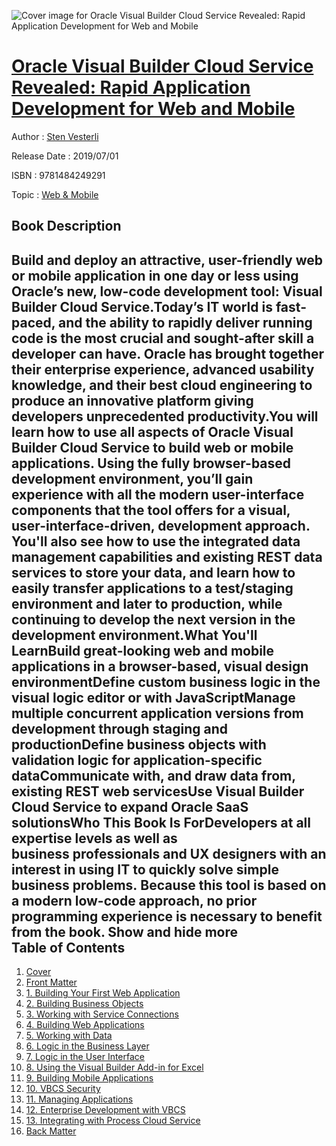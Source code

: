 ![Cover image for Oracle Visual Builder Cloud Service Revealed: Rapid Application Development for Web and Mobile](https://imgdetail.ebookreading.net/cover/cover/20200215/EB9781484249291.jpg)

[Oracle Visual Builder Cloud Service Revealed: Rapid Application Development for Web and Mobile](https://ebookreading.net/view/book/Oracle+Visual+Builder+Cloud+Service+Revealed%3A+Rapid+Application+Development+for+Web+and+Mobile-EB9781484249291_1.html "Oracle Visual Builder Cloud Service Revealed: Rapid Application Development for Web and Mobile")
====================================================================================================================

Author : [Sten Vesterli](https://ebookreading.net/search/author/Sten+Vesterli)

Release Date : 2019/07/01

ISBN : 9781484249291

Topic : [Web & Mobile](https://ebookreading.net/search/category/web-mobile)

Book Description
-----------------

 Build and deploy an attractive, user-friendly web or mobile application in one day or less using Oracle’s new, low-code development tool: Visual Builder Cloud Service.Today’s IT world is fast-paced, and the ability to rapidly deliver running code is the most crucial and sought-after skill a developer can have. Oracle has brought together their enterprise experience, advanced usability knowledge, and their best cloud engineering to produce an innovative platform giving developers unprecedented productivity.You will learn how to use all aspects of Oracle Visual Builder Cloud Service to build web or mobile applications. Using the fully browser-based development environment, you’ll gain experience with all the modern user-interface components that the tool offers for a visual, user-interface-driven, development approach. You'll also see how to use the integrated data management capabilities and existing REST data services to store your data, and learn how to easily transfer applications to a test/staging environment and later to production, while continuing to develop the next version in the development environment.What You'll LearnBuild great-looking web and mobile applications in a browser-based, visual design environmentDefine custom business logic in the visual logic editor or with JavaScriptManage multiple concurrent application versions from development through staging and productionDefine business objects with validation logic for application-specific dataCommunicate with, and draw data from, existing REST web servicesUse Visual Builder Cloud Service to expand Oracle SaaS solutionsWho This Book Is ForDevelopers at all expertise levels as well as business professionals and UX designers with an interest in using IT to quickly solve simple business problems. Because this tool is based on a modern low-code approach, no prior programming experience is necessary to benefit from the book.        Show and hide more                
Table of Contents
-----------------

1. [Cover](https://ebookreading.net/view/book/Oracle+Visual+Builder+Cloud+Service+Revealed%3A+Rapid+Application+Development+for+Web+and+Mobile-EB9781484249291_1.html)
1. [Front Matter](https://ebookreading.net/view/book/Oracle+Visual+Builder+Cloud+Service+Revealed%3A+Rapid+Application+Development+for+Web+and+Mobile-EB9781484249291_2.html)
1. [1. Building Your First Web Application](https://ebookreading.net/view/book/Oracle+Visual+Builder+Cloud+Service+Revealed%3A+Rapid+Application+Development+for+Web+and+Mobile-EB9781484249291_3.html)
1. [2. Building Business Objects](https://ebookreading.net/view/book/Oracle+Visual+Builder+Cloud+Service+Revealed%3A+Rapid+Application+Development+for+Web+and+Mobile-EB9781484249291_4.html)
1. [3. Working with Service Connections](https://ebookreading.net/view/book/Oracle+Visual+Builder+Cloud+Service+Revealed%3A+Rapid+Application+Development+for+Web+and+Mobile-EB9781484249291_5.html)
1. [4. Building Web Applications](https://ebookreading.net/view/book/Oracle+Visual+Builder+Cloud+Service+Revealed%3A+Rapid+Application+Development+for+Web+and+Mobile-EB9781484249291_6.html)
1. [5. Working with Data](https://ebookreading.net/view/book/Oracle+Visual+Builder+Cloud+Service+Revealed%3A+Rapid+Application+Development+for+Web+and+Mobile-EB9781484249291_7.html)
1. [6. Logic in the Business Layer](https://ebookreading.net/view/book/Oracle+Visual+Builder+Cloud+Service+Revealed%3A+Rapid+Application+Development+for+Web+and+Mobile-EB9781484249291_8.html)
1. [7. Logic in the User Interface](https://ebookreading.net/view/book/Oracle+Visual+Builder+Cloud+Service+Revealed%3A+Rapid+Application+Development+for+Web+and+Mobile-EB9781484249291_9.html)
1. [8. Using the Visual Builder Add-in for Excel](https://ebookreading.net/view/book/Oracle+Visual+Builder+Cloud+Service+Revealed%3A+Rapid+Application+Development+for+Web+and+Mobile-EB9781484249291_10.html)
1. [9. Building Mobile Applications](https://ebookreading.net/view/book/Oracle+Visual+Builder+Cloud+Service+Revealed%3A+Rapid+Application+Development+for+Web+and+Mobile-EB9781484249291_11.html)
1. [10. VBCS Security](https://ebookreading.net/view/book/Oracle+Visual+Builder+Cloud+Service+Revealed%3A+Rapid+Application+Development+for+Web+and+Mobile-EB9781484249291_12.html)
1. [11. Managing Applications](https://ebookreading.net/view/book/Oracle+Visual+Builder+Cloud+Service+Revealed%3A+Rapid+Application+Development+for+Web+and+Mobile-EB9781484249291_13.html)
1. [12. Enterprise Development with VBCS](https://ebookreading.net/view/book/Oracle+Visual+Builder+Cloud+Service+Revealed%3A+Rapid+Application+Development+for+Web+and+Mobile-EB9781484249291_14.html)
1. [13. Integrating with Process Cloud Service](https://ebookreading.net/view/book/Oracle+Visual+Builder+Cloud+Service+Revealed%3A+Rapid+Application+Development+for+Web+and+Mobile-EB9781484249291_15.html)
1. [Back Matter](https://ebookreading.net/view/book/Oracle+Visual+Builder+Cloud+Service+Revealed%3A+Rapid+Application+Development+for+Web+and+Mobile-EB9781484249291_16.html)
